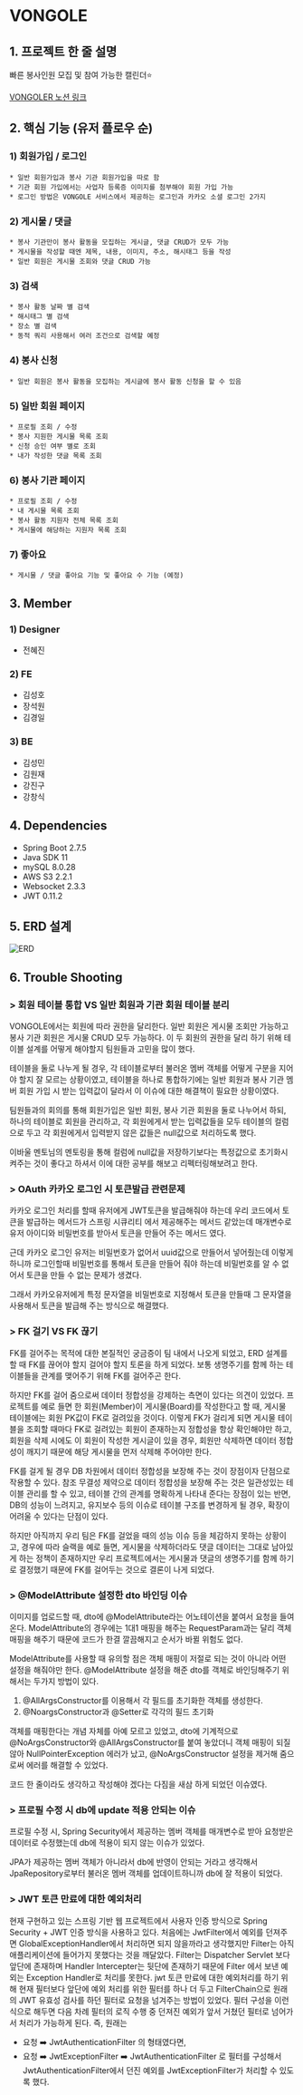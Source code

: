 # VONGOLE

##  1. 프로젝트 한 줄 설명
빠른 봉사인원 모집 및 참여 가능한 캘린더⭐

[VONGOLER 노션 링크](https://www.notion.so/VONGOLE-ef8d0e42dabb4067b25f57240ddcf171)

## 2. 핵심 기능 (유저 플로우 순)

### 1) 회원가입 / 로그인

    * 일반 회원가입과 봉사 기관 회원가입을 따로 함
    * 기관 회원 가입에서는 사업자 등록증 이미지를 첨부해야 회원 가입 가능
    * 로그인 방법은 VONGOLE 서비스에서 제공하는 로그인과 카카오 소셜 로그인 2가지

### 2) 게시물 / 댓글
    
    * 봉사 기관만이 봉사 활동을 모집하는 게시글, 댓글 CRUD가 모두 가능
    * 게시물을 작성할 때엔 제목, 내용, 이미지, 주소, 해시태그 등을 작성    
    * 일반 회원은 게시물 조회와 댓글 CRUD 가능

### 3) 검색
    * 봉사 활동 날짜 별 검색
    * 해시태그 별 검색
    * 장소 별 검색
    * 동적 쿼리 사용해서 여러 조건으로 검색할 예정
        

### 4) 봉사 신청
    * 일반 회원은 봉사 활동을 모집하는 게시글에 봉사 활동 신청을 할 수 있음
    
### 5) 일반 회원 페이지
    * 프로필 조회 / 수정
    * 봉사 지원한 게시물 목록 조회
    * 신청 승인 여부 별로 조회
    * 내가 작성한 댓글 목록 조회

### 6) 봉사 기관 페이지
    * 프로필 조회 / 수정
    * 내 게시물 목록 조회
    * 봉사 활동 지원자 전체 목록 조회
    * 게시물에 해당하는 지원자 목록 조회

### 7) 좋아요
    * 게시물 / 댓글 좋아요 기능 및 좋아요 수 기능 (예정)    

    

## 3. Member
### 1) Designer
- 전혜진

### 2) FE
- 김성호
- 장석원
- 김경일

### 3) BE
- 김성민
- 김원재
- 강진구
- 강창식

## 4. Dependencies

- Spring Boot 2.7.5
- Java SDK 11
- mySQL 8.0.28
- AWS S3 2.2.1
- Websocket 2.3.3
- JWT 0.11.2

## 5. ERD 설계
![ERD](https://github.com/SimBongSa/Back-end/blob/main/Vongole/src/main/resources/static/%EB%B4%89%EA%B3%A8%EB%A0%88%20%EC%B5%9C%EC%A2%85_.png)

## 6. Trouble Shooting


### > 회원 테이블 통합 VS 일반 회원과 기관 회원 테이블 분리
VONGOLE에서는 회원에 따라 권한을 달리한다. 일반 회원은 게시물 조회만 가능하고 봉사 기관 회원은 게시물 CRUD 모두 가능하다. 이 두 회원의 권한을 달리 하기 위해 테이블 설계를 어떻게 해야할지 팀원들과 고민을 많이 했다.

테이블을 둘로 나누게 될 경우, 각 테이블로부터 불러온 멤버 객체를 어떻게 구분을 지어야 할지 잘 모르는 상황이였고, 테이블을 하나로 통합하기에는 일반 회원과 봉사 기관 멤버 회원 가입 시 받는 입력값이 달라서 이 이슈에 대한 해결책이 필요한 상황이였다.

팀원들과의 회의를 통해 회원가입은 일반 회원, 봉사 기관 회원을 둘로 나누어서 하되, 하나의 테이블로 회원을 관리하고, 각 회원에게서 받는 입력값들을 모두 테이블의 컬럼으로 두고 각 회원에게서 입력받지 않은 값들은 null값으로 처리하도록 했다.

이바울 멘토님의 멘토링을 통해 컬럼에 null값을 저장하기보다는 특정값으로 초기화시켜주는 것이 좋다고 하셔서 이에 대한 공부를 해보고 리펙터링해보려고 한다.



### > OAuth 카카오 로그인 시 토큰발급 관련문제 
카카오 로그인 처리를 할때 유저에게 JWT토큰을 발급해줘야 하는데 우리 코드에서 토큰을 발급하는 메서드가 스프링 시큐리티 에서 제공해주는 메서드 같았는데 매개변수로 유저 아이디와 비밀번호를 받아서 토큰을 만들어 주는 메서드 였다. 

근데 카카오 로그인 유저는 비밀번호가 없어서 uuid값으로 만들어서 넣어줬는데 이렇게 하니까 로그인할때 비밀번호를 통해서 토큰을 만들어 줘야 하는데 비밀번호를 알 수 없어서 토큰을 만들 수 없는 문제가 생겼다.

그래서 카카오유저에게 특정 문자열을 비밀번호로 지정해서 토큰을 만들때 그 문자열을 사용해서 토큰을 발급해 주는 방식으로 해결했다.


### > FK 걸기 VS FK 끊기
FK를 걸어주는 목적에 대한 본질적인 궁금증이 팀 내에서 나오게 되었고, ERD 설계를 할 때 FK를 끊어야 할지 걸어야 할지 토론을 하게 되었다. 보통 생명주기를 함께 하는 테이블들을 관계를 맺어주기 위해 FK를 걸어주곤 한다.   

하지만 FK를 걸어 줌으로써 데이터 정합성을 강제하는 측면이 있다는 의견이 있었다. 프로젝트를 예로 들면 한 회원(Member)이 게시물(Board)를 작성한다고 할 때, 게시물 테이블에는 회원 PK값이 FK로 걸려있을 것이다. 이렇게 FK가 걸리게 되면 게시물 테이블을 조회할 때마다 FK로 걸려있는 회원이 존재하는지 정합성을 항상 확인해야만 하고, 회원을 삭제 시에도 이 회원이 작성한 게시글이 있을 경우, 회원만 삭제하면 데이터 정합성이 깨지기 때문에 해당 게시물을 먼저 삭제해 주어야만 한다. 

FK를 걸게 될 경우 DB 차원에서 데이터 정합성을 보장해 주는 것이 장점이자 단점으로 작용할 수 있다. 참조 무결성 제약으로 데이터 정합성을 보장해 주는 것은 일관성있는 테이블 관리를 할 수 있고, 테이블 간의 관계를 명확하게 나타내 준다는 장점이 있는 반면, DB의 성능이 느려지고, 유지보수 등의 이슈로 테이블 구조를 변경하게 될 경우, 확장이 어려울 수 있다는 단점이 있다.

하지만 아직까지 우리 팀은 FK를 걸었을 때의 성능 이슈 등을 체감하지 못하는 상황이고, 경우에 따라 슬랙을 예로 들면, 게시물을 삭제하더라도 댓글 데이터는 그대로 남아있게 하는 정책이 존재하지만 우리 프로젝트에서는 게시물과 댓글의 생명주기를 함께 하기로 결정했기 때문에 FK를 걸어두는 것으로 결론이 나게 되었다.
### > @ModelAttribute 설정한 dto 바인딩 이슈
이미지를 업로드할 때, dto에 @ModelAttribute라는 어노테이션을 붙여서 요청을 들여온다. ModelAttribute의 경우에는 1대1 매핑을 해주는 RequestParam과는 달리 객체 매핑을 해주기 때문에 코드가 한결 깔끔해지고 순서가 바뀔 위험도 없다.

ModelAttribute를 사용할 때 유의할 점은 객체 매핑이 저절로 되는 것이 아니라 어떤 설정을 해줘야만 한다. @ModelAttribute 설정을 해준 dto를 객체로 바인딩해주기 위해서는 두가지 방법이 있다.

1. @AllArgsConstructor를 이용해서 각 필드를 초기화한 객체를 생성한다.
2. @NoargsConstructor과 @Setter로 각각의 필드 초기화

객체를 매핑한다는 개념 자체를 아예 모르고 있었고, dto에 기계적으로 @NoArgsConstructor와 @AllArgsConstructor를 붙여 놓았더니 객체 매핑이 되질 않아 NullPointerException 에러가 났고, @NoArgsConstructor 설정을 제거해 줌으로써 에러를 해결할 수 있었다.

코드 한 줄이라도 생각하고 작성해야 겠다는 다짐을 새삼 하게 되었던 이슈였다.
### > 프로필 수정 시 db에 update 적용 안되는 이슈
프로필 수정 시, Spring Security에서 제공하는 멤버 객체를 매개변수로 받아 요청받은 데이터로 수정했는데 db에 적용이 되지 않는 이슈가 있었다.

JPA가 제공하는 멤버 객체가 아니라서 db에 반영이 안되는 거라고 생각해서 JpaRepository로부터 불러온 멤버 객체를 업데이트하니까 db에 잘 적용이 되었다.


### > JWT 토큰 만료에 대한 예외처리
현재 구현하고 있는 스프링 기반 웹 프로젝트에서 사용자 인증 방식으로 Spring Security + JWT 인증 방식을 사용하고 있다.
처음에는 JwtFilter에서 예외를 던져주면 GlobalExceptionHandler에서 처리하면 되지 않을까라고 생각했지만 Filter는 아직 애플리케이션에 들어가지 못했다는 것을 깨달았다.
Filter는 Dispatcher Servlet 보다 앞단에 존재하며 Handler Intercepter는 뒷단에 존재하기 때문에 Filter 에서 보낸 예외는 Exception Handler로 처리를 못한다.
jwt 토큰 만료에 대한 예외처리를 하기 위해 현재 필터보다 앞단에 예외 처리를 위한 필터를 하나 더 두고 FilterChain으로 원래의 JWT 유효성 검사를 하던 필터로 요청을 넘겨주는 방법이 있었다. 필터 구성을 이런식으로 해두면 다음 차례 필터의 로직 수행 중 던져진 예외가 앞서 거쳤던 필터로 넘어가서 처리가 가능하게 된다.
즉, 원래는
 * 요청 ➡️ JwtAuthenticationFilter
의 형태였다면,
* 요청 ➡️ JwtExceptionFilter ➡️ JwtAuthenticationFilter
로 필터를 구성해서 JwtAuthenticationFilter에서 던진 예외를 JwtExceptionFilter가 처리할 수 있도록 했다.


